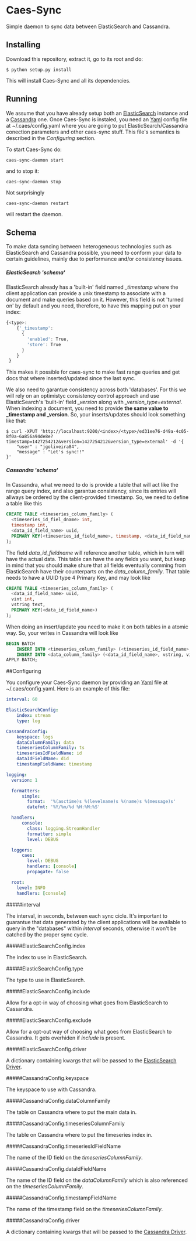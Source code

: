 # Caes-Sync
Simple daemon to sync data between ElasticSearch and Cassandra.

## Installing

Download this repository, extract it, go to its root and do:
```shell 
$ python setup.py install
```

This will install Caes-Sync and all its dependencies.

## Running

We assume that you have already setup both an [ElasticSearch](https://www.elastic.co/ "Elastic Search") instance and a [Cassandra](http://cassandra.apache.org/ "Cassandra") one. Once Caes-Sync is instaled, you need an [Yaml](http://yaml.org) config file at ~/.caes/config.yaml where you are going to put ElasticSearch/Cassandra conection parameters and other caes-sync stuff. This file's semantics is described in the *Configuring* section.

To start Caes-Sync do:

```shell
caes-sync-daemon start
```

and to stop it:

```shell
caes-sync-daemon stop
```

Not surprisingly

```shell
caes-sync-daemon restart
```

will restart the daemon.

## Schema

To make data syncing between heterogeneous technologies such as ElasticSearch and Cassandra possible, you need to conform your data to certain guidelines, mainly due to performance and/or consistency issues.

##### ElasticSearch 'schema'

ElasticSearch already has a 'built-in' field named *_timestamp* where the client application can provide a unix timestamp to associate with a document and make queries based on it. However, this field is not 'turned on' by default and you need, therefore, to have this mapping put on your index:

```javascript
{<type>: 
    {'_timestamp': 
      {
        'enabled': True, 
        'store': True
      }
    }
 }
```

This makes it possible for caes-sync to make fast range queries and get docs that where inserted/updated since the last sync.

We also need to garantue consistency across both 'databases'. For this we will rely on an optimistyc consistency control approach and use ElasticSearch's 'built-in' field *_version* along with *_version_type=external*. When indexing a document, you need to provide **the same value to _timestamp and _version**. So, your inserts/updates should look something like that:

```shell
$ curl -XPUT 'http://localhost:9200/<index>/<type>/ed31ee76-d49a-4c05-8f0a-6a856a94de8e?timestamp=1427254212&version=1427254212&version_type=external' -d '{
    "user" : "jgoliveira84",
    "message" : "Let's sync!!"
}'
```

##### Cassandra 'schema'

In Cassandra, what we need to do is provide a table that will act like the range query index, and also garantue consistency, since its entries will allways be ordered by the client-provided timestamp. So, we need to define a table like this 

```SQL
CREATE TABLE <timeseries_column_family> (
  <timeseries_id_fiel_dname> int,
  timestamp int,
  <data_id_field_name> uuid,
  PRIMARY KEY(<timeseries_id_field_name>, timestamp, <data_id_field_name>)
);
```
The field *data_id_fieldname* will reference another table, which in turn will have the actual data. This table can have the any fields you want, but keep in mind that you should make shure that all fields eventually comming from ElasticSearch have their counterparts on the *data_column_family*. That table needs to have a UUID type 4 Primary Key, and may look like

```SQL
CREATE TABLE <timeseries_column_family> (
  <data_id_field_name> uuid,
  vint int,
  vstring text,
  PRIMARY KEY(<data_id_field_name>)
);
```

When doing an insert/update you need to make it on both tables in a atomic way. So, your writes in Cassandra will look like

```SQL
BEGIN BATCH
    INSERT INTO <timeseries_column_family> (<timeseries_id_field_name>, <timeseries_field_name>, <data_id_field_name>) VALUES (?, ?, ?)
    INSERT INTO <data_column_family> (<data_id_field_name>, vstring, vint) VALUES (?, ?, ?)
APPLY BATCH;
```

##Configuring

You configure your Caes-Sync daemon by providing an [Yaml](http://yaml.org) file at ~/.caes/config.yaml. Here is an example of this file:

```Yaml
interval: 60

ElasticSearchConfig:
    index: stream
    type: log

CassandraConfig:
    keyspace: logs
    dataColumnFamily: data
    timeseriesColumnFamily: ts
    timeseriesIdFieldName: id
    dataIdFieldName: did
    timestampFieldName: timestamp

logging:
  version: 1

  formatters:
      simple:
        format:  '%(asctime)s %(levelname)s %(name)s %(message)s'
        datefmt: '%Y/%m/%d %H:%M:%S'

  handlers:
      console:
        class: logging.StreamHandler
        formatter: simple
        level: DEBUG

  loggers:
      caes:
        level: DEBUG
        handlers: [console]
        propagate: false

  root:
    level: INFO
    handlers: [console]
```

#####interval

The interval, in seconds, between each sync cicle. It's important to guarantue that data generated by the client applications will be available to query in the "databases" within *interval* seconds, otherwise it won't be catched by the proper sync cycle. 

#####ElasticSearchConfig.index

The index to use in ElasticSearch.

#####ElasticSearchConfig.type

The type to use in ElasticSearch.

#####ElasticSearchConfig.include

Allow for a opt-in way of choosing what goes from ElasticSearch to Cassandra.

#####ElasticSearchConfig.exclude

Allow for a opt-out way of choosing what goes from ElasticSearch to Cassandra. It gets overhiden if *include* is present.

#####ElasticSearchConfig.driver

A dictionary containing kwargs that will be passed to the [ElasticSearch Driver](https://elasticsearch-py.readthedocs.org/en/master/api.html#elasticsearch.Elasticsearch).

#####CassandraConfig.keyspace

The keyspace to use with Cassandra.

#####CassandraConfig.dataColumnFamily

The table on Cassandra where to put the main data in.

#####CassandraConfig.timeseriesColumnFamily

The table on Cassandra where to put the timeseries index in.

#####CassandraConfig.timeseriesIdFieldName

The name of the ID field on the *timeseriesColumnFamily*.

#####CassandraConfig.dataIdFieldName

The name of the ID field on the *dataColumnFamily* which is also referenced on the *timeseriesColumnFamily*.

#####CassandraConfig.timestampFieldName

The name of the timestamp field on the *timeseriesColumnFamily*.

#####CassandraConfig.driver

A dictionary containing kwargs that will be passed to the [Cassandra Driver](http://datastax.github.io/python-driver/api/cassandra/cluster.html#module-cassandra.cluster).





